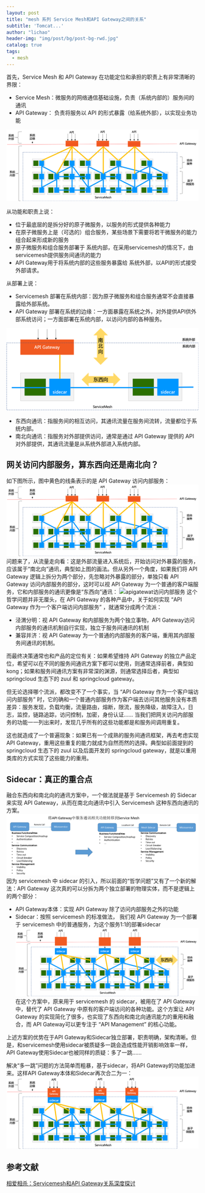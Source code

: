 ```yaml
---
layout: post
title: "mesh 系列 Service Mesh和API Gateway之间的关系"
subtitle: 'Tomcat...'
author: "lichao"
header-img: "img/post/bg/post-bg-rwd.jpg"
catalog: true
tags:
  - mesh 
---
```



首先，Service Mesh 和 API Gateway 在功能定位和承担的职责上有非常清晰的界限：
* Service Mesh：微服务的网络通信基础设施，负责（系统内部的）服务间的通讯
* API Gateway： 负责将服务以 API 的形式暴露（给系统外部），以实现业务功能

![servicemesh和apigatewat的关系](/img/distributed/mesh/servicemesh和apigatewat的关系.png)

从功能和职责上说：
* 位于最底层的是拆分好的原子微服务，以服务的形式提供各种能力
* 在原子微服务上是（可选的）组合服务，某些场景下需要将若干微服务的能力组合起来形成新的服务
* 原子微服务和组合服务部署于 系统内部，在采用servicemesh的情况下，由servicemesh提供服务间通讯的能力
* API Gateway用于将系统内部的这些服务暴露给 系统外部，以API的形式接受外部请求。

从部署上说：
* Servicemesh 部署在系统内部：因为原子微服务和组合服务通常不会直接暴露给外部系统。
* API Gateway 部署在系统的边缘：一方面暴露在系统之外，对外提供API供外部系统访问；一方面部署在系统内部，以访问内部的各种服务。
  
![南北向和东西向](/img/distributed/mesh/南北向和东西向.png)
* 东西向通讯：指服务间的相互访问，其通讯流量在服务间流转，流量都位于系统内部。
* 南北向通讯：指服务对外部提供访问，通常是通过 API Gateway 提供的 API 对外部提供，其通讯流量是从系统外部进入系统内部。

## 网关访问内部服务，算东西向还是南北向？
如下图所示，图中黄色的线条表示的是 API Gateway 访问内部服务：
![apigatewat访问内部服务](/img/distributed/mesh/apigatewat访问内部服务.png)
问题来了，从流量走向看：这是外部流量进入系统后，开始访问对外暴露的服务，应该属于“南北向”通讯，典型如上图的画法。但从另外一个角度，如果我们将 API Gateway 逻辑上拆分为两个部分，先忽略对外暴露的部分，单独只看 API Gateway 访问内部服务的部分，这时可以视 API Gateway 为一个普通的客户端服务，它和内部服务的通讯更像是“东西向”通讯：
![apigatewat访问内部服务](/img/distributed/mesh/apigatewat访问内部服务2.png)
这个哲学问题并非无厘头，在 API Gateway 的各种产品中，关于如何实现 “API Gateway 作为一个客户端访问内部服务” ，就通常分成两个流派：

* 泾渭分明：视 API Gateway 和内部服务为两个独立事物，API Gateway访问内部服务的通讯机制自行实现，独立于服务间通讯的机制
* 兼容并济：视 API Gateway 为一个普通的内部服务的客户端，重用其内部服务间通讯的机制。

而最终决策通常也和产品的定位有关：如果希望维持 API Gateway 的独立产品定位，希望可以在不同的服务间通讯方案下都可以使用，则通常选择前者，典型如 kong；如果和服务间通讯方案有非常深的渊源，则通常选择后者，典型如 springcloud 生态下的 zuul 和 springcloud gateway。

但无论选择哪个流派，都改变不了一个事实，当 “API Gateway 作为一个客户端访问内部服务” 时，它的确和一个普通内部服务作为客户端去访问其他服务没有本质差异：服务发现，负载均衡，流量路由，熔断，限流，服务降级，故障注入，日志，监控，链路追踪，访问控制，加密，身份认证…… 当我们把网关访问内部服务的功能一一列出来时，发现几乎所有的这些功能都是和服务间调用重复。

这也就造成了一个普遍现象：如果已有一个成熟的服务间通讯框架，再去考虑实现API Gateway，重用这些重复的能力就成为自然而然的选择。典型如前面提到的 springcloud 生态下的 zuul 以及后面开发的 springcloud gateway，就是以重用类库的方式实现了这些能力的重用。

## Sidecar：真正的重合点
融合东西向和南北向的通讯方案中，一个做法就是基于 Servicemesh 的 Sidecar 来实现 API Gateway，从而在南北向通讯中引入 Servicemesh 这种东西向通讯的方案。
![sidecar](/img/distributed/mesh/sidecar.png)
因为 servicemesh 中 sidecar 的引入，所以前面的“哲学问题”又有了一个新的解法：API Gateway 这次真的可以分拆为两个独立部署的物理实体，而不是逻辑上的两个部分：
* API Gateway本体：实现 API Gateway 除了访问内部服务之外的功能
* Sidecar：按照 servicemesh 的标准做法， 我们视 API Gateway 为一个部署于 servicemesh 中的普通服务，为这个服务1:1的部署sidecar
![sidecar](/img/distributed/mesh/sidecar2.png)
在这个方案中，原来用于 servicemesh 的 sidecar，被用在了 API Gateway 中，替代了 API Gateway 中原有的客户端访问的各种功能。这个方案让 API Gateway 的实现简化了很多，也实现了东西向和南北向通讯能力的重用和融合，而 API Gateway可以更专注于 “API Management” 的核心功能。

上述方案的优势在于API Gateway和Sidecar独立部署，职责明确，架构清晰。但是，和servicemesh使用sidecar被质疑多一跳会造成性能开销影响效率一样，API Gateway使用Sidecar也被同样的质疑：多了一跳……

解决“多一跳”问题的方法简单而粗暴，基于sidecar，将API Gateway的功能加进来。这样API Gateway本体和Sidecar再次合二为一：
![sidecar](/img/distributed/mesh/sidecar3.png)

## 参考文献
[相爱相杀：Servicemesh和API Gateway关系深度探讨](https://skyao.io/post/202004-servicemesh-and-api-gateway/)
